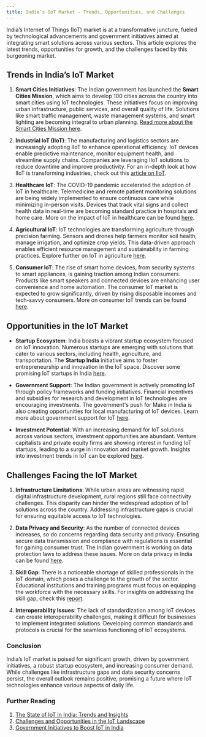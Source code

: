 ```yaml
---
title: India’s IoT Market - Trends, Opportunities, and Challenges
---
```


India’s Internet of Things (IoT) market is at a transformative juncture, fueled by technological advancements and government initiatives aimed at integrating smart solutions across various sectors. This article explores the latest trends, opportunities for growth, and the challenges faced by this burgeoning market.

## **Trends in India’s IoT Market**

1. **Smart Cities Initiatives**: 
   The Indian government has launched the **Smart Cities Mission**, which aims to develop 100 cities across the country into smart cities using IoT technologies. These initiatives focus on improving urban infrastructure, public services, and overall quality of life. Solutions like smart traffic management, waste management systems, and smart lighting are becoming integral to urban planning. [Read more about the Smart Cities Mission here](https://smartcities.gov.in).

2. **Industrial IoT (IIoT)**: 
   The manufacturing and logistics sectors are increasingly adopting IIoT to enhance operational efficiency. IoT devices enable predictive maintenance, monitor equipment health, and streamline supply chains. Companies are leveraging IIoT solutions to reduce downtime and improve productivity. For an in-depth look at how IIoT is transforming industries, check out this [article on IIoT](https://www.industryweek.com/technology-and-iiot).

3. **Healthcare IoT**: 
   The COVID-19 pandemic accelerated the adoption of IoT in healthcare. Telemedicine and remote patient monitoring solutions are being widely implemented to ensure continuous care while minimizing in-person visits. Devices that track vital signs and collect health data in real-time are becoming standard practice in hospitals and home care. More on the impact of IoT in healthcare can be found [here](https://www.healthit.gov).

4. **Agricultural IoT**: 
   IoT technologies are transforming agriculture through precision farming. Sensors and drones help farmers monitor soil health, manage irrigation, and optimize crop yields. This data-driven approach enables efficient resource management and sustainability in farming practices. Explore further on IoT in agriculture [here](https://www.agfundernews.com).

5. **Consumer IoT**: 
   The rise of smart home devices, from security systems to smart appliances, is gaining traction among Indian consumers. Products like smart speakers and connected devices are enhancing user convenience and home automation. The consumer IoT market is expected to grow significantly, driven by rising disposable incomes and tech-savvy consumers. More on consumer IoT trends can be found [here](https://www.statista.com).

## **Opportunities in the IoT Market**

- **Startup Ecosystem**: 
   India boasts a vibrant startup ecosystem focused on IoT innovation. Numerous startups are emerging with solutions that cater to various sectors, including health, agriculture, and transportation. The **Startup India** initiative aims to foster entrepreneurship and innovation in the IoT space. Discover some promising IoT startups in India [here](https://yourstory.com).

- **Government Support**: 
   The Indian government is actively promoting IoT through policy frameworks and funding initiatives. Financial incentives and subsidies for research and development in IoT technologies are encouraging investments. The government's push for Make in India is also creating opportunities for local manufacturing of IoT devices. Learn more about government support for IoT [here](https://www.mygov.in).

- **Investment Potential**: 
   With an increasing demand for IoT solutions across various sectors, investment opportunities are abundant. Venture capitalists and private equity firms are showing interest in funding IoT startups, leading to a surge in innovation and market growth. Insights into investment trends in IoT can be explored [here](https://www.forbes.com).

## **Challenges Facing the IoT Market**

1. **Infrastructure Limitations**: 
   While urban areas are witnessing rapid digital infrastructure development, rural regions still face connectivity challenges. This disparity can hinder the widespread adoption of IoT solutions across the country. Addressing infrastructure gaps is crucial for ensuring equitable access to IoT technologies.

2. **Data Privacy and Security**: 
   As the number of connected devices increases, so do concerns regarding data security and privacy. Ensuring secure data transmission and compliance with regulations is essential for gaining consumer trust. The Indian government is working on data protection laws to address these issues. More on data privacy in India can be found [here](https://www.livemint.com).

3. **Skill Gap**: 
   There is a noticeable shortage of skilled professionals in the IoT domain, which poses a challenge to the growth of the sector. Educational institutions and training programs must focus on equipping the workforce with the necessary skills. For insights on addressing the skill gap, check this [report](https://www.nasscom.in).

4. **Interoperability Issues**: 
   The lack of standardization among IoT devices can create interoperability challenges, making it difficult for businesses to implement integrated solutions. Developing common standards and protocols is crucial for the seamless functioning of IoT ecosystems.

### Conclusion

India’s IoT market is poised for significant growth, driven by government initiatives, a robust startup ecosystem, and increasing consumer demand. While challenges like infrastructure gaps and data security concerns persist, the overall outlook remains positive, promising a future where IoT technologies enhance various aspects of daily life.

### Further Reading
1. [The State of IoT in India: Trends and Insights](https://www.bisinfotech.com)
2. [Challenges and Opportunities in the IoT Landscape](https://www.iotforall.com)
3. [Government Initiatives to Boost IoT in India](https://www.business-standard.com)
